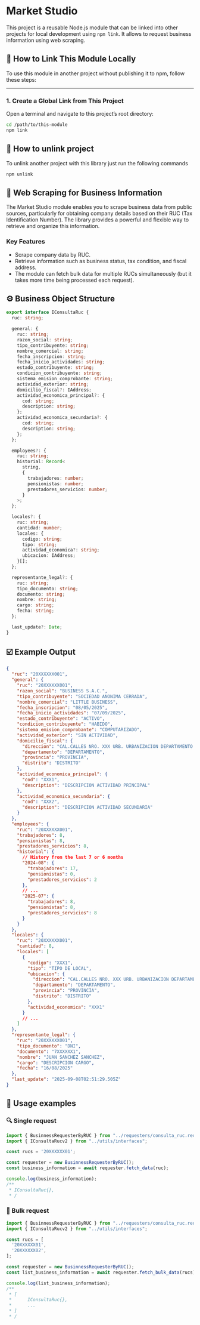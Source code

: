 # Market Studio

This project is a reusable Node.js module that can be linked into other projects for local development using `npm link`. It allows to request business information using web scraping.

## 🔗 How to Link This Module Locally

To use this module in another project without publishing it to npm, follow these steps:

---

### 1. Create a Global Link from This Project

Open a terminal and navigate to this project’s root directory:

```bash
cd /path/to/this-module
npm link
```

## 🔗 How to unlink project

To unlink another project with this library just run the following commands

```bash
npm unlink
```

## 📜 Web Scraping for Business Information

The Market Studio module enables you to scrape business data from public sources, particularly for obtaining company details based on their RUC (Tax Identification Number). The library provides a powerful and flexible way to retrieve and organize this information.

### Key Features

- Scrape company data by RUC.
- Retrieve information such as business status, tax condition, and fiscal address.
- The module can fetch bulk data for multiple RUCs simultaneously (but it takes more time being processed each request).

## ⚙️ Business Object Structure

```typescript
export interface IConsultaRuc {
  ruc: string;

  general: {
    ruc: string;
    razon_social: string;
    tipo_contribuyente: string;
    nombre_comercial: string;
    fecha_inscripcion: string;
    fecha_inicio_actividades: string;
    estado_contribuyente: string;
    condicion_contribuyente: string;
    sistema_emision_comprobante: string;
    actividad_exterior: string;
    domicilio_fiscal?: IAddress;
    actividad_economica_principal?: {
      cod: string;
      description: string;
    };
    actividad_economica_secundaria?: {
      cod: string;
      description: string;
    };
  };

  employees?: {
    ruc: string;
    historial: Record<
      string,
      {
        trabajadores: number;
        pensionistas: number;
        prestadores_servicios: number;
      }
    >;
  };

  locales?: {
    ruc: string;
    cantidad: number;
    locales: {
      codigo: string;
      tipo: string;
      actividad_economica?: string;
      ubicacion: IAddress;
    }[];
  };

  representante_legal?: {
    ruc: string;
    tipo_documento: string;
    documento: string;
    nombre: string;
    cargo: string;
    fecha: string;
  };

  last_update?: Date;
}
```

## ☑️ Example Output

```json
{
  "ruc": "20XXXXXX001",
  "general": {
    "ruc": "20XXXXXX001",
    "razon_social": "BUSINESS S.A.C.",
    "tipo_contribuyente": "SOCIEDAD ANONIMA CERRADA",
    "nombre_comercial": "LITTLE BUSINESS",
    "fecha_inscripcion": "08/05/2025",
    "fecha_inicio_actividades": "07/09/2025",
    "estado_contribuyente": "ACTIVO",
    "condicion_contribuyente": "HABIDO",
    "sistema_emision_comprobante": "COMPUTARIZADO",
    "actividad_exterior": "SIN ACTIVIDAD",
    "domicilio_fiscal": {
      "direccion": "CAL.CALLES NRO. XXX URB. URBANIZACION DEPARTAMENTO - PROVINCIA - DISTRITO",
      "departamento": "DEPARTAMENTO",
      "provincia": "PROVINCIA",
      "distrito": "DISTRITO"
    },
    "actividad_economica_principal": {
      "cod": "XXX1",
      "description": "DESCRIPCION ACTIVIDAD PRINCIPAL"
    },
    "actividad_economica_secundaria": {
      "cod": "XXX2",
      "description": "DESCRIPCION ACTIVIDAD SECUNDARIA"
    }
  },
  "employees": {
    "ruc": "20XXXXXX001",
    "trabajadores": 8,
    "pensionistas": 8,
    "prestadores_servicios": 8,
    "historial": {
      // History from the last 7 or 6 months
      "2024-08": {
        "trabajadores": 17,
        "pensionistas": 0,
        "prestadores_servicios": 2
      },
      // ...
      "2025-07": {
        "trabajadores": 8,
        "pensionistas": 8,
        "prestadores_servicios": 8
      }
    }
  },
  "locales": {
    "ruc": "20XXXXXX001",
    "cantidad": 8,
    "locales": [
      {
        "codigo": "XXX1",
        "tipo": "TIPO DE LOCAL",
        "ubicacion": {
          "direccion": "CAL.CALLES NRO. XXX URB. URBANIZACION DEPARTAMENTO - PROVINCIA - DISTRITO",
          "departamento": "DEPARTAMENTO",
          "provincia": "PROVINCIA",
          "distrito": "DISTRITO"
        },
        "actividad_economica": "XXX1"
      }
      // ...
    ]
  },
  "representante_legal": {
    "ruc": "20XXXXXX001",
    "tipo_documento": "DNI",
    "documento": "7XXXXXX1",
    "nombre": "JUAN SANCHEZ SANCHEZ",
    "cargo": "DESCRIPCION CARGO",
    "fecha": "16/08/2025"
  },
  "last_update": "2025-09-08T02:51:29.505Z"
}
```

## 📩 Usage examples

### 🔍 Single request

```typescript
import { BusinnessRequesterByRUC } from "../requesters/consulta_ruc.req";
import { IConsultaRucv2 } from "../utils/interfaces";

const rucs = '20XXXXXX01';

const requester = new BusinnessRequesterByRUC();
const business_information = await requester.fetch_data(ruc);

console.log(business_information);
/**
 * IConsultaRuc{},
 * /

```

### 🎁 Bulk request

```typescript
import { BusinnessRequesterByRUC } from "../requesters/consulta_ruc.req";
import { IConsultaRucv2 } from "../utils/interfaces";

const rucs = [
  '20XXXXXX01',
  '20XXXXXX02',
];

const requester = new BusinnessRequesterByRUC();
const list_business_information = await requester.fetch_bulk_data(rucs);

console.log(list_business_information);
/**
 * [
 *      IConsultaRuc{},
 *      ...
 * ]
 * /

```
